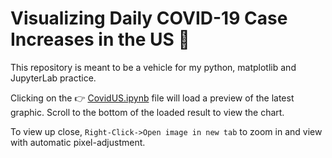 # Visualizing Daily COVID-19 Case Increases in the US 🧪

This repository is meant to be a vehicle for my python, matplotlib and JupyterLab practice.

Clicking on the :point_right: [CovidUS.ipynb](https://github.com/mura94/covid_tracking_us/blob/master/CovidUS.ipynb) file will load a preview of the latest graphic. Scroll to the bottom of the loaded result to view the chart.

To view up close, `Right-Click->Open image in new tab` to zoom in and view with automatic pixel-adjustment.

